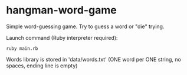 # hangman-word-game
Simple word-guessing game. Try to guess a word or "die" trying.

Launch command (Ruby interpreter required): 

```ruby main.rb``` 

Words library is stored in 'data/words.txt' (ONE word per ONE string, no spaces, ending line is empty)
